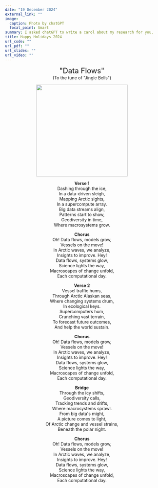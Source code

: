 ```yaml
---
date: "19 December 2024"
external_link: ""
image:
  caption: Photo by chatGPT
  focal_point: Smart
summary: I asked chatGPT to write a carol about my research for you.
title: Happy Holidays 2024
url_code: ""
url_pdf: ""
url_slides: ""
url_video: ""
---
```


<div style="text-align: center;">

<span style="font-size: 24px;">"Data Flows"</span>  
(To the tune of "Jingle Bells")

<img src="feagured.webp" alt="" style="width: 300px; height: auto;">



**Verse 1**  
Dashing through the ice,  
In a data-driven sleigh,  
Mapping Arctic sights,  
In a supercompute array.  
Big data streams align,  
Patterns start to show,  
Geodiversity in time,  
Where macrosystems grow.  

**Chorus**  
Oh! Data flows, models grow,  
Vessels on the move!  
In Arctic waves, we analyze,  
Insights to improve. Hey!  
Data flows, systems glow,  
Science lights the way,  
Macroscapes of change unfold,  
Each computational day.  

**Verse 2**  
Vessel traffic hums,  
Through Arctic Alaskan seas,  
Where changing systems drum,  
In ecological keys.  
Supercomputers hum,  
Crunching vast terrain,  
To forecast future outcomes,  
And help the world sustain.  

**Chorus**  
Oh! Data flows, models grow,  
Vessels on the move!  
In Arctic waves, we analyze,  
Insights to improve. Hey!  
Data flows, systems glow,  
Science lights the way,  
Macroscapes of change unfold,  
Each computational day.  

**Bridge**  
Through the icy shifts,  
Geodiversity calls,  
Tracking trends and drifts,  
Where macrosystems sprawl.  
From big data's might,  
A picture comes to light,  
Of Arctic change and vessel strains,  
Beneath the polar night.  

**Chorus**  
Oh! Data flows, models grow,  
Vessels on the move!  
In Arctic waves, we analyze,  
Insights to improve. Hey!  
Data flows, systems glow,  
Science lights the way,  
Macroscapes of change unfold,  
Each computational day.  

</div>
